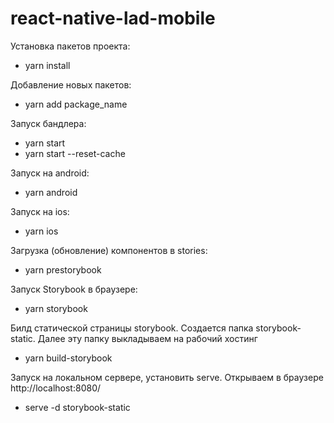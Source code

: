 # react-native-lad-mobile

Установка пакетов проекта:
* yarn install

Добавление новых пакетов:
* yarn add package_name

Запуск бандлера:
* yarn start
* yarn start --reset-cache

Запуск на android:
* yarn android

Запуск на ios:
* yarn ios


Загрузка (обновление) компонентов в stories:
* yarn prestorybook

Запуск Storybook в браузере:
* yarn storybook

Билд статической страницы storybook. Создается папка storybook-static.
Далее эту папку выкладываем на рабочий хостинг
* yarn build-storybook


Запуск на локальном сервере, установить serve. Открываем в браузере http://localhost:8080/
* serve -d storybook-static